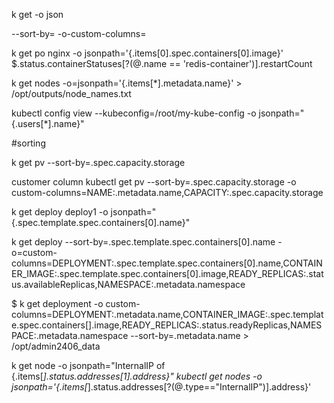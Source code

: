 k get <kind> -o json 

--sort-by=
-o-custom-columns=

k get po nginx -o jsonpath='{.items[0].spec.containers[0].image}'
$.status.containerStatuses[?(@.name == 'redis-container')].restartCount


k get nodes -o=jsonpath='{.items[*].metadata.name}' > /opt/outputs/node_names.txt

kubectl config view --kubeconfig=/root/my-kube-config -o jsonpath="{.users[*].name}"


#sorting

k get pv --sort-by=.spec.capacity.storage 

customer column
kubectl get pv  --sort-by=.spec.capacity.storage -o custom-columns=NAME:.metadata.name,CAPACITY:.spec.capacity.storage


k  get deploy deploy1 -o jsonpath="{.spec.template.spec.containers[0].name}"


k  get deploy --sort-by=.spec.template.spec.containers[0].name  -o=custom-columns=DEPLOYMENT:.spec.template.spec.containers[0].name,CONTAINER_IMAGE:.spec.template.spec.containers[0].image,READY_REPLICAS:.status.availableReplicas,NAMESPACE:.metadata.namespace 

$ k get deployment -o custom-columns=DEPLOYMENT:.metadata.name,CONTAINER_IMAGE:.spec.template.spec.containers[].image,READY_REPLICAS:.status.readyReplicas,NAMESPACE:.metadata.namespace --sort-by=.metadata.name > /opt/admin2406_data



k get node -o jsonpath="InternalIP of {.items[*].status.addresses[1].address}"
kubectl get nodes -o jsonpath='{.items[*].status.addresses[?(@.type=="InternalIP")].address}'
